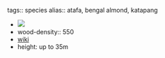tags:: species
alias:: atafa, bengal almond, katapang

- ![](https://peach-geographical-bat-397.mypinata.cloud/ipfs/QmW13znFLeFjBSY9MJJ4RabjvM58VQEDyi6LFpyqCzP8GT)
- wood-density:: 550
- [wiki](https://en.wikipedia.org/wiki/Terminalia_catappa)
- height: up to 35m
